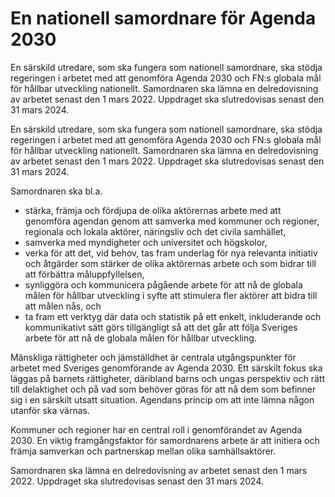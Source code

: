 # En nationell samordnare för Agenda 2030

En särskild utredare, som ska fungera som nationell samordnare, ska stödja regeringen i arbetet med att genomföra Agenda 2030 och FN:s globala mål för hållbar utveckling nationellt. Samordnaren ska lämna en delredovisning av arbetet senast den 1 mars 2022. Uppdraget ska slutredovisas senast den 31 mars 2024.

En särskild utredare, som ska fungera som nationell samordnare, ska stödja regeringen i arbetet med att genomföra Agenda 2030 och FN:s globala mål för hållbar utveckling nationellt. Samordnaren ska lämna en delredovisning av arbetet senast den 1 mars 2022. Uppdraget ska slutredovisas senast den 31 mars 2024.

Samordnaren ska bl.a.

* stärka, främja och fördjupa de olika aktörernas arbete med att genomföra agendan genom att samverka med kommuner och regioner, regionala och lokala aktörer, näringsliv och det civila samhället,
* samverka med myndigheter och universitet och högskolor,
* verka för att det, vid behov, tas fram underlag för nya relevanta initiativ och åtgärder som stärker de olika aktörernas arbete och som bidrar till att förbättra måluppfyllelsen,
* synliggöra och kommunicera pågående arbete för att nå de globala målen för hållbar utveckling i syfte att stimulera fler aktörer att bidra till att målen nås, och
* ta fram ett verktyg där data och statistik på ett enkelt, inkluderande och kommunikativt sätt görs tillgängligt så att det går att följa Sveriges arbete för att nå de globala målen för hållbar utveckling.

Mänskliga rättigheter och jämställdhet är centrala utgångspunkter för arbetet med Sveriges genomförande av Agenda 2030. Ett särskilt fokus ska läggas på barnets rättigheter, däribland barns och ungas perspektiv och rätt till delaktighet och på vad som behöver göras för att nå dem som befinner sig i en särskilt utsatt situation. Agendans princip om att inte lämna någon utanför ska värnas.

Kommuner och regioner har en central roll i genomförandet av Agenda 2030. En viktig framgångsfaktor för samordnarens arbete är att initiera och främja samverkan och partnerskap mellan olika samhällsaktörer.

Samordnaren ska lämna en delredovisning av arbetet senast den 1 mars 2022. Uppdraget ska slutredovisas senast den 31 mars 2024.

